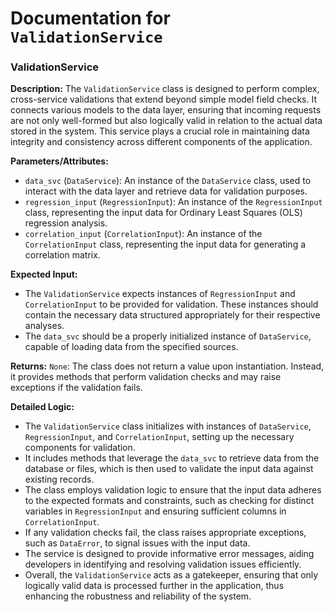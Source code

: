 # Documentation for `ValidationService`

### ValidationService

**Description:**
The `ValidationService` class is designed to perform complex, cross-service validations that extend beyond simple model field checks. It connects various models to the data layer, ensuring that incoming requests are not only well-formed but also logically valid in relation to the actual data stored in the system. This service plays a crucial role in maintaining data integrity and consistency across different components of the application.

**Parameters/Attributes:**
- `data_svc` (`DataService`): An instance of the `DataService` class, used to interact with the data layer and retrieve data for validation purposes.
- `regression_input` (`RegressionInput`): An instance of the `RegressionInput` class, representing the input data for Ordinary Least Squares (OLS) regression analysis.
- `correlation_input` (`CorrelationInput`): An instance of the `CorrelationInput` class, representing the input data for generating a correlation matrix.

**Expected Input:**
- The `ValidationService` expects instances of `RegressionInput` and `CorrelationInput` to be provided for validation. These instances should contain the necessary data structured appropriately for their respective analyses.
- The `data_svc` should be a properly initialized instance of `DataService`, capable of loading data from the specified sources.

**Returns:**
`None`: The class does not return a value upon instantiation. Instead, it provides methods that perform validation checks and may raise exceptions if the validation fails.

**Detailed Logic:**
- The `ValidationService` class initializes with instances of `DataService`, `RegressionInput`, and `CorrelationInput`, setting up the necessary components for validation.
- It includes methods that leverage the `data_svc` to retrieve data from the database or files, which is then used to validate the input data against existing records.
- The class employs validation logic to ensure that the input data adheres to the expected formats and constraints, such as checking for distinct variables in `RegressionInput` and ensuring sufficient columns in `CorrelationInput`.
- If any validation checks fail, the class raises appropriate exceptions, such as `DataError`, to signal issues with the input data.
- The service is designed to provide informative error messages, aiding developers in identifying and resolving validation issues efficiently.
- Overall, the `ValidationService` acts as a gatekeeper, ensuring that only logically valid data is processed further in the application, thus enhancing the robustness and reliability of the system.